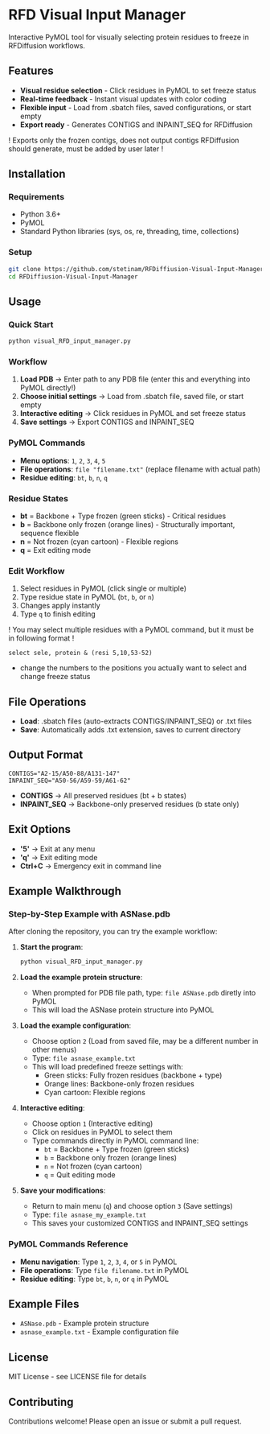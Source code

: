 # RFD Visual Input Manager

Interactive PyMOL tool for visually selecting protein residues to freeze in RFDiffusion workflows.

## Features

- **Visual residue selection** - Click residues in PyMOL to set freeze status
- **Real-time feedback** - Instant visual updates with color coding
- **Flexible input** - Load from .sbatch files, saved configurations, or start empty
- **Export ready** - Generates CONTIGS and INPAINT_SEQ for RFDiffusion

! Exports only the frozen contigs, does not output contigs RFDiffusion should generate, must be added by user later !

## Installation

### Requirements
- Python 3.6+
- PyMOL
- Standard Python libraries (sys, os, re, threading, time, collections)

### Setup
```bash
git clone https://github.com/stetinam/RFDiffiusion-Visual-Input-Manager.git
cd RFDiffiusion-Visual-Input-Manager
```

## Usage

### Quick Start
```bash
python visual_RFD_input_manager.py
```

### Workflow
1. **Load PDB** → Enter path to any PDB file (enter this and everything into PyMOL directly!)
2. **Choose initial settings** → Load from .sbatch file, saved file, or start empty
3. **Interactive editing** → Click residues in PyMOL and set freeze status
4. **Save settings** → Export CONTIGS and INPAINT_SEQ

### PyMOL Commands
- **Menu options**: `1`, `2`, `3`, `4`, `5`
- **File operations**: `file "filename.txt"` (replace filename with actual path)
- **Residue editing**: `bt`, `b`, `n`, `q`

### Residue States
- **bt** = Backbone + Type frozen (green sticks) - Critical residues
- **b** = Backbone only frozen (orange lines) - Structurally important, sequence flexible
- **n** = Not frozen (cyan cartoon) - Flexible regions
- **q** = Exit editing mode

### Edit Workflow
1. Select residues in PyMOL (click single or multiple)
2. Type residue state in PyMOL (`bt`, `b`, or `n`)
3. Changes apply instantly
4. Type `q` to finish editing

! You may select multiple residues with a PyMOL command, but it must be in following format !

`select sele, protein & (resi 5,10,53-52)`
- change the numbers to the positions you actually want to select and change freeze status

## File Operations
- **Load**: .sbatch files (auto-extracts CONTIGS/INPAINT_SEQ) or .txt files
- **Save**: Automatically adds .txt extension, saves to current directory

## Output Format
```
CONTIGS="A2-15/A50-88/A131-147"
INPAINT_SEQ="A50-56/A59-59/A61-62"
```

- **CONTIGS** → All preserved residues (bt + b states)
- **INPAINT_SEQ** → Backbone-only preserved residues (b state only)

## Exit Options
- **'5'** → Exit at any menu
- **'q'** → Exit editing mode
- **Ctrl+C** → Emergency exit in command line

## Example Walkthrough

### Step-by-Step Example with ASNase.pdb

After cloning the repository, you can try the example workflow:

1. **Start the program**:
   ```bash
   python visual_RFD_input_manager.py
   ```

2. **Load the example protein structure**:
   - When prompted for PDB file path, type: `file ASNase.pdb` diretly into PyMOL
   - This will load the ASNase protein structure into PyMOL

3. **Load the example configuration**:
   - Choose option `2` (Load from saved file, may be a different number in other menus)
   - Type: `file asnase_example.txt`
   - This will load predefined freeze settings with:
     - Green sticks: Fully frozen residues (backbone + type)
     - Orange lines: Backbone-only frozen residues
     - Cyan cartoon: Flexible regions

4. **Interactive editing**:
   - Choose option `1` (Interactive editing)
   - Click on residues in PyMOL to select them
   - Type commands directly in PyMOL command line:
     - `bt` = Backbone + Type frozen (green sticks)
     - `b` = Backbone only frozen (orange lines)  
     - `n` = Not frozen (cyan cartoon)
     - `q` = Quit editing mode

5. **Save your modifications**:
   - Return to main menu (`q`) and choose option `3` (Save settings)
   - Type: `file asnase_my_example.txt`
   - This saves your customized CONTIGS and INPAINT_SEQ settings

### PyMOL Commands Reference
- **Menu navigation**: Type `1`, `2`, `3`, `4`, or `5` in PyMOL
- **File operations**: Type `file filename.txt` in PyMOL 
- **Residue editing**: Type `bt`, `b`, `n`, or `q` in PyMOL

## Example Files
- `ASNase.pdb` - Example protein structure
- `asnase_example.txt` - Example configuration file

## License
MIT License - see LICENSE file for details

## Contributing
Contributions welcome! Please open an issue or submit a pull request.
